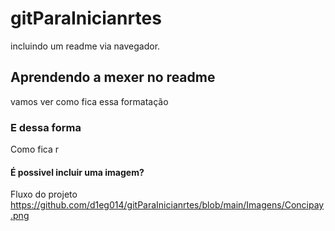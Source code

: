# gitParaInicianrtes
incluindo um readme via navegador.


## Aprendendo a mexer no readme
vamos ver como fica essa formatação

### E dessa forma
Como fica r

#### É possivel incluir uma imagem?
Fluxo do projeto
https://github.com/d1eg014/gitParaInicianrtes/blob/main/Imagens/Concipay.png

